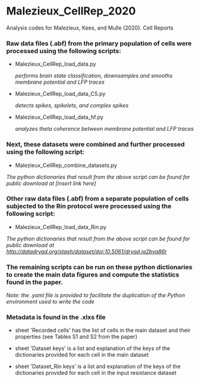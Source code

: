 # Malezieux_CellRep_2020

Analysis codes for Malezieux, Kees, and Mulle (2020). Cell Reports

### Raw data files (.abf) from the primary population of cells were processed using the following scripts:

* Malezieux_CellRep_load_data.py

   *performs brain state classification, downsamples and smooths membrane potential and LFP traces*

* Malezieux_CellRep_load_data_CS.py

   *detects spikes, spikelets, and complex spikes*

* Malezieux_CellRep_load_data_hf.py

   *analyzes theta coherence between membrane potential and LFP traces*

### Next, these datasets were combined and further processed using the following script:

* Malezieux_CellRep_combine_datasets.py

*The python dictionaries that result from the above script can be found for public download at [insert link here]*

### Other raw data files (.abf) from a separate population of cells subjected to the Rin protocol were processed using the following script:

* Malezieux_CellRep_load_data_Rin.py

*The python dictionaries that result from the above script can be found for public download at http://datadryad.org/stash/dataset/doi:10.5061/dryad.jq2bvq86r*

### The remaining scripts can be run on these python dictionaries to create the main data figures and compute the statistics found in the paper.

*Note: the .yaml file is provided to facilitate the duplication of the Python environment used to write the code*

### Metadata is found in the .xlxs file

* sheet 'Recorded cells' has the list of cells in the main dataset and their properties (see Tables S1 and S2 from the paper)

* sheet 'Dataset keys' is a list and explanation of the keys of the dictionaries provided for each cell in the main dataset

* sheet 'Dataset_Rin keys' is a list and explanation of the keys of the dictionaries provided for each cell in the input resistance dataset

